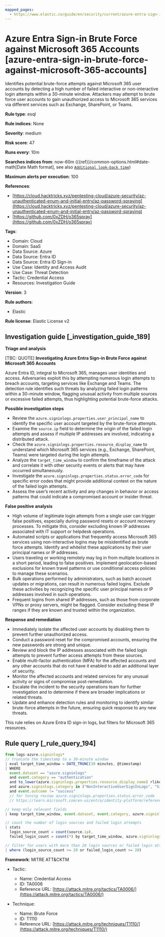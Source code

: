 ```yaml
---
mapped_pages:
  - https://www.elastic.co/guide/en/security/current/azure-entra-sign-in-brute-force-against-microsoft-365-accounts.html
---
```


# Azure Entra Sign-in Brute Force against Microsoft 365 Accounts [azure-entra-sign-in-brute-force-against-microsoft-365-accounts]

Identifies potential brute-force attempts against Microsoft 365 user accounts by detecting a high number of failed interactive or non-interactive login attempts within a 30-minute window. Attackers may attempt to brute force user accounts to gain unauthorized access to Microsoft 365 services via different services such as Exchange, SharePoint, or Teams.

**Rule type**: esql

**Rule indices**: None

**Severity**: medium

**Risk score**: 47

**Runs every**: 10m

**Searches indices from**: now-60m ({{ref}}/common-options.html#date-math[Date Math format], see also [`Additional look-back time`](docs-content://solutions/security/detect-and-alert/create-detection-rule.md#rule-schedule))

**Maximum alerts per execution**: 100

**References**:

* [https://cloud.hacktricks.xyz/pentesting-cloud/azure-security/az-unauthenticated-enum-and-initial-entry/az-password-spraying](https://cloud.hacktricks.xyz/pentesting-cloud/azure-security/az-unauthenticated-enum-and-initial-entry/az-password-spraying)
* [https://github.com/0xZDH/o365spray](https://github.com/0xZDH/o365spray)

**Tags**:

* Domain: Cloud
* Domain: SaaS
* Data Source: Azure
* Data Source: Entra ID
* Data Source: Entra ID Sign-in
* Use Case: Identity and Access Audit
* Use Case: Threat Detection
* Tactic: Credential Access
* Resources: Investigation Guide

**Version**: 3

**Rule authors**:

* Elastic

**Rule license**: Elastic License v2

## Investigation guide [_investigation_guide_189]

**Triage and analysis**

[TBC: QUOTE]
**Investigating Azure Entra Sign-in Brute Force against Microsoft 365 Accounts**

Azure Entra ID, integral to Microsoft 365, manages user identities and access. Adversaries exploit this by attempting numerous login attempts to breach accounts, targeting services like Exchange and Teams. The detection rule identifies such threats by analyzing failed login patterns within a 30-minute window, flagging unusual activity from multiple sources or excessive failed attempts, thus highlighting potential brute-force attacks.

**Possible investigation steps**

* Review the `azure.signinlogs.properties.user_principal_name` to identify the specific user account targeted by the brute-force attempts.
* Examine the `source.ip` field to determine the origin of the failed login attempts and assess if multiple IP addresses are involved, indicating a distributed attack.
* Check the `azure.signinlogs.properties.resource_display_name` to understand which Microsoft 365 services (e.g., Exchange, SharePoint, Teams) were targeted during the login attempts.
* Analyze the `target_time_window` to confirm the timeframe of the attack and correlate it with other security events or alerts that may have occurred simultaneously.
* Investigate the `azure.signinlogs.properties.status.error_code` for specific error codes that might provide additional context on the nature of the failed login attempts.
* Assess the user’s recent activity and any changes in behavior or access patterns that could indicate a compromised account or insider threat.

**False positive analysis**

* High volume of legitimate login attempts from a single user can trigger false positives, especially during password resets or account recovery processes. To mitigate this, consider excluding known IP addresses associated with IT support or helpdesk operations.
* Automated scripts or applications that frequently access Microsoft 365 services using non-interactive logins may be misidentified as brute force attempts. Identify and whitelist these applications by their user principal names or IP addresses.
* Users traveling or working remotely may log in from multiple locations in a short period, leading to false positives. Implement geolocation-based exclusions for known travel patterns or use conditional access policies to manage these scenarios.
* Bulk operations performed by administrators, such as batch account updates or migrations, can result in numerous failed logins. Exclude these activities by recognizing the specific user principal names or IP addresses involved in such operations.
* Frequent logins from shared IP addresses, such as those from corporate VPNs or proxy servers, might be flagged. Consider excluding these IP ranges if they are known and trusted within the organization.

**Response and remediation**

* Immediately isolate the affected user accounts by disabling them to prevent further unauthorized access.
* Conduct a password reset for the compromised accounts, ensuring the new passwords are strong and unique.
* Review and block the IP addresses associated with the failed login attempts to prevent further access attempts from these sources.
* Enable multi-factor authentication (MFA) for the affected accounts and any other accounts that do not have it enabled to add an additional layer of security.
* Monitor the affected accounts and related services for any unusual activity or signs of compromise post-remediation.
* Escalate the incident to the security operations team for further investigation and to determine if there are broader implications or related threats.
* Update and enhance detection rules and monitoring to identify similar brute-force attempts in the future, ensuring quick response to any new threats.

This rule relies on Azure Entra ID sign-in logs, but filters for Microsoft 365 resources.


## Rule query [_rule_query_194]

```js
from logs-azure.signinlogs*
// truncate the timestamp to a 30-minute window
| eval target_time_window = DATE_TRUNC(30 minutes, @timestamp)
| WHERE
  event.dataset == "azure.signinlogs"
  and event.category == "authentication"
  and to_lower(azure.signinlogs.properties.resource_display_name) rlike "(.*)365(.*)"
  and azure.signinlogs.category in ("NonInteractiveUserSignInLogs", "SignInLogs")
  and event.outcome != "success"
  // for tuning review azure.signinlogs.properties.status.error_code
  // https://learn.microsoft.com/en-us/entra/identity-platform/reference-error-codes

// keep only relevant fields
| keep target_time_window, event.dataset, event.category, azure.signinlogs.properties.resource_display_name, azure.signinlogs.category, event.outcome, azure.signinlogs.properties.user_principal_name, source.ip

// count the number of login sources and failed login attempts
| stats
  login_source_count = count(source.ip),
  failed_login_count = count(*) by target_time_window, azure.signinlogs.properties.user_principal_name

// filter for users with more than 20 login sources or failed login attempts
| where (login_source_count >= 20 or failed_login_count >= 20)
```

**Framework**: MITRE ATT&CKTM

* Tactic:

    * Name: Credential Access
    * ID: TA0006
    * Reference URL: [https://attack.mitre.org/tactics/TA0006/](https://attack.mitre.org/tactics/TA0006/)

* Technique:

    * Name: Brute Force
    * ID: T1110
    * Reference URL: [https://attack.mitre.org/techniques/T1110/](https://attack.mitre.org/techniques/T1110/)



